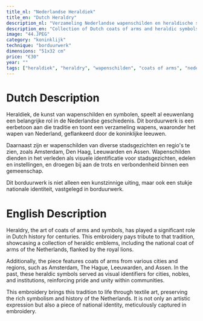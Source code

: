 ```yaml
---
title_nl: "Nederlandse Heraldiek"
title_en: "Dutch Heraldry"
description_nl: "Verzameling Nederlandse wapenschilden en heraldische symbolen"
description_en: "Collection of Dutch coats of arms and heraldic symbols"
image: "44.JPEG"
category: "koninklijk"
technique: "borduurwerk"
dimensions: "51x32 cm"
price: "€30"
year: ""
tags: ["heraldiek", "heraldry", "wapenschilden", "coats of arms", "nederland", "amsterdam", "den haag", "leeuwarden", "assen", "koninklijke leeuwen", "royal lions"]
---
```


# Dutch Description

Heraldiek, de kunst van wapenschilden en symbolen, speelt al eeuwenlang een belangrijke rol in de Nederlandse geschiedenis. Dit borduurwerk is een eerbetoon aan die traditie en toont een verzameling wapens, waaronder het wapen van Nederland, geflankeerd door de koninklijke leeuwen.

Daarnaast zijn er wapenschilden van diverse stadsgezichten en regio's te zien, zoals Amsterdam, Den Haag, Leeuwarden en Assen. Wapenschilden dienden in het verleden als visuele identificatie voor stadsgezichten, edelen en instellingen, en droegen bij aan de trots en verbondenheid binnen een gemeenschap.

Dit borduurwerk is niet alleen een kunstzinnige uiting, maar ook een stukje nationale identiteit, vastgelegd in borduurwerk.

# English Description

Heraldry, the art of coats of arms and symbols, has played a significant role in Dutch history for centuries. This embroidery pays tribute to that tradition, showcasing a collection of heraldic emblems, including the national coat of arms of the Netherlands, flanked by the royal lions.

Additionally, the piece features coats of arms from various cities and regions, such as Amsterdam, The Hague, Leeuwarden, and Assen. In the past, these heraldic symbols served as visual identifiers for cities, nobles, and institutions, reinforcing pride and unity within communities.

This embroidery brings this tradition to life through textile art, preserving the rich symbolism and history of the Netherlands. It is not only an artistic expression but also a piece of national identity, meticulously captured in embroidery.
